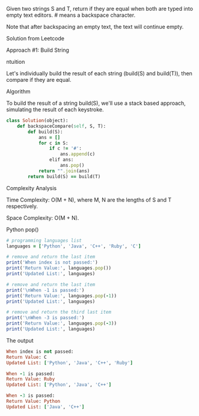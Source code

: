 Given two strings S and T, return if they are equal when both are typed into empty text editors. # means a backspace character.

Note that after backspacing an empty text, the text will continue empty.

Solution from Leetcode

Approach #1: Build String

ntuition

Let's individually build the result of each string (build(S) and build(T)), then compare if they are equal.

Algorithm

To build the result of a string build(S), we'll use a stack based approach, simulating the result of each keystroke.

```ruby
class Solution(object):
    def backspaceCompare(self, S, T):
        def build(S):
            ans = []
            for c in S:
                if c != '#':
                    ans.append(c)
                elif ans:
                    ans.pop()
            return "".join(ans)
        return build(S) == build(T)
```

Complexity Analysis

Time Complexity: O(M + N), where M, N are the lengths of S and T respectively.

Space Complexity: O(M + N).

Python pop()

```ruby
# programming languages list
languages = ['Python', 'Java', 'C++', 'Ruby', 'C']

# remove and return the last item
print('When index is not passed:') 
print('Return Value:', languages.pop())
print('Updated List:', languages)

# remove and return the last item
print('\nWhen -1 is passed:') 
print('Return Value:', languages.pop(-1))
print('Updated List:', languages)

# remove and return the third last item
print('\nWhen -3 is passed:') 
print('Return Value:', languages.pop(-3))
print('Updated List:', languages)
```

The output
```ruby
When index is not passed:
Return Value: C
Updated List: ['Python', 'Java', 'C++', 'Ruby']

When -1 is passed:
Return Value: Ruby
Updated List: ['Python', 'Java', 'C++']

When -3 is passed:
Return Value: Python
Updated List: ['Java', 'C++']
```
